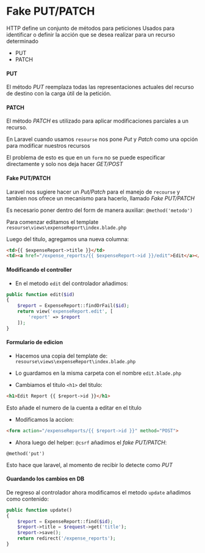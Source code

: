 # Fake PUT/PATCH

HTTP define un conjunto de métodos para peticiones
Usados para identificar o definir la acción que se desea realizar
para un recurso determinado

- PUT
- PATCH

#### PUT
El método _PUT_ reemplaza todas las representaciones actuales del recurso de destino con la carga útil de la petición.

#### PATCH
El método _PATCH_ es utilizado para aplicar modificaciones parciales a un recurso.

En Laravel cuando usamos `resourse` nos pone _Put_ y _Patch_
como una opción para modificar nuestros recursos

El problema de esto es que en un `form` no se puede especificar
directamente y solo nos deja hacer _GET/POST_

#### Fake PUT/PATCH
Laravel nos sugiere hacer un _Put/Patch_ para el manejo de `recourse`
y tambien nos ofrece un mecanismo para hacerlo, llamado _Fake PUT/PATCH_

Es necesario poner dentro del form de manera auxiliar:
`@method('metodo')`

Para comenzar editamos el template
`resourse\views\expenseReport\index.blade.php`

Luego del titulo, agregamos una nueva columna:
```html
<td>{{ $expenseReport->title }}</td>
<td><a href="/expense_reports/{{ $expenseReport->id }}/edit">Edit</a></td>
```

#### Modificando el controller
- En el metodo `edit` del controlador añadimos:
```php
public function edit($id)
{
	$report = ExpenseReport::findOrFail($id);
	return view('expenseReport.edit', [
		'report' => $report
	]);
}
```

#### Formulario de edicion
- Hacemos una copia del template de:
`resourse\views\expenseReport\index.blade.php`

- Lo guardamos en la misma carpeta con el nombre
`edit.blade.php`

- Cambiamos el titulo `<h1>` del titulo:
```html
<h1>Edit Report {{ $report->id }}</h1>
```
Esto añade el numero de la cuenta a editar en el título

- Modificamos la accion:
```html
<form action="/expenseReports/{{ $report->id }}" method="POST">
```
- Ahora luego del helper:
`@csrf`
añadimos el _fake PUT/PATCH_:
```
@method('put')
```
Esto hace que laravel, al momento de recibir lo detecte como _PUT_


#### Guardando los cambios en DB
De regreso al controlador ahora modificamos el metodo `update`
añadimos como contenido:
```php
public function update()
{
	$report = ExpenseReport::find($id);
	$report->title = $request->get('title');
	$report->save();
	return redirect('/expense_reports');
}
```
